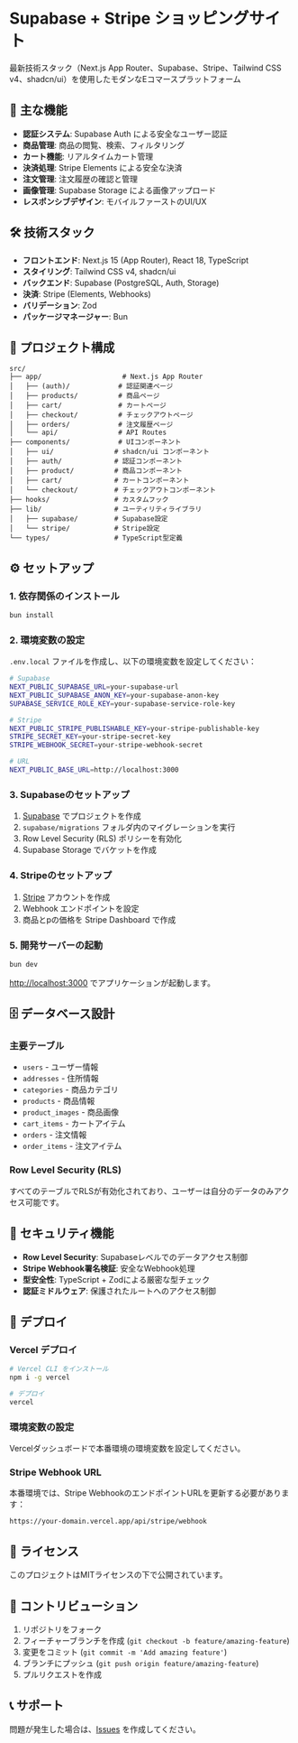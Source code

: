 # Supabase + Stripe ショッピングサイト

最新技術スタック（Next.js App Router、Supabase、Stripe、Tailwind CSS v4、shadcn/ui）を使用したモダンなEコマースプラットフォーム

## 🚀 主な機能

- **認証システム**: Supabase Auth による安全なユーザー認証
- **商品管理**: 商品の閲覧、検索、フィルタリング
- **カート機能**: リアルタイムカート管理
- **決済処理**: Stripe Elements による安全な決済
- **注文管理**: 注文履歴の確認と管理
- **画像管理**: Supabase Storage による画像アップロード
- **レスポンシブデザイン**: モバイルファーストのUI/UX

## 🛠️ 技術スタック

- **フロントエンド**: Next.js 15 (App Router), React 18, TypeScript
- **スタイリング**: Tailwind CSS v4, shadcn/ui
- **バックエンド**: Supabase (PostgreSQL, Auth, Storage)
- **決済**: Stripe (Elements, Webhooks)
- **バリデーション**: Zod
- **パッケージマネージャー**: Bun

## 📁 プロジェクト構成

```
src/
├── app/                    # Next.js App Router
│   ├── (auth)/            # 認証関連ページ
│   ├── products/          # 商品ページ
│   ├── cart/              # カートページ
│   ├── checkout/          # チェックアウトページ
│   ├── orders/            # 注文履歴ページ
│   └── api/               # API Routes
├── components/            # UIコンポーネント
│   ├── ui/               # shadcn/ui コンポーネント
│   ├── auth/             # 認証コンポーネント
│   ├── product/          # 商品コンポーネント
│   ├── cart/             # カートコンポーネント
│   └── checkout/         # チェックアウトコンポーネント
├── hooks/                # カスタムフック
├── lib/                  # ユーティリティライブラリ
│   ├── supabase/         # Supabase設定
│   └── stripe/           # Stripe設定
└── types/                # TypeScript型定義
```

## ⚙️ セットアップ

### 1. 依存関係のインストール

```bash
bun install
```

### 2. 環境変数の設定

`.env.local` ファイルを作成し、以下の環境変数を設定してください：

```bash
# Supabase
NEXT_PUBLIC_SUPABASE_URL=your-supabase-url
NEXT_PUBLIC_SUPABASE_ANON_KEY=your-supabase-anon-key
SUPABASE_SERVICE_ROLE_KEY=your-supabase-service-role-key

# Stripe
NEXT_PUBLIC_STRIPE_PUBLISHABLE_KEY=your-stripe-publishable-key
STRIPE_SECRET_KEY=your-stripe-secret-key
STRIPE_WEBHOOK_SECRET=your-stripe-webhook-secret

# URL
NEXT_PUBLIC_BASE_URL=http://localhost:3000
```

### 3. Supabaseのセットアップ

1. [Supabase](https://supabase.com) でプロジェクトを作成
2. `supabase/migrations` フォルダ内のマイグレーションを実行
3. Row Level Security (RLS) ポリシーを有効化
4. Supabase Storage でバケットを作成

### 4. Stripeのセットアップ

1. [Stripe](https://stripe.com) アカウントを作成
2. Webhook エンドポイントを設定
3. 商品とpの価格を Stripe Dashboard で作成

### 5. 開発サーバーの起動

```bash
bun dev
```

[http://localhost:3000](http://localhost:3000) でアプリケーションが起動します。

## 🗄️ データベース設計

### 主要テーブル

- `users` - ユーザー情報
- `addresses` - 住所情報
- `categories` - 商品カテゴリ
- `products` - 商品情報
- `product_images` - 商品画像
- `cart_items` - カートアイテム
- `orders` - 注文情報
- `order_items` - 注文アイテム

### Row Level Security (RLS)

すべてのテーブルでRLSが有効化されており、ユーザーは自分のデータのみアクセス可能です。

## 🔐 セキュリティ機能

- **Row Level Security**: Supabaseレベルでのデータアクセス制御
- **Stripe Webhook署名検証**: 安全なWebhook処理
- **型安全性**: TypeScript + Zodによる厳密な型チェック
- **認証ミドルウェア**: 保護されたルートへのアクセス制御

## 🚀 デプロイ

### Vercel デプロイ

```bash
# Vercel CLI をインストール
npm i -g vercel

# デプロイ
vercel
```

### 環境変数の設定

Vercelダッシュボードで本番環境の環境変数を設定してください。

### Stripe Webhook URL

本番環境では、Stripe WebhookのエンドポイントURLを更新する必要があります：

```
https://your-domain.vercel.app/api/stripe/webhook
```

## 📄 ライセンス

このプロジェクトはMITライセンスの下で公開されています。

## 🤝 コントリビューション

1. リポジトリをフォーク
2. フィーチャーブランチを作成 (`git checkout -b feature/amazing-feature`)
3. 変更をコミット (`git commit -m 'Add amazing feature'`)
4. ブランチにプッシュ (`git push origin feature/amazing-feature`)
5. プルリクエストを作成

## 📞 サポート

問題が発生した場合は、[Issues](../../issues) を作成してください。
